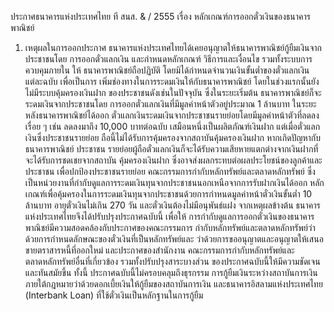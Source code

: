 ประกาศธนาคารแห่งประเทศไทย
ที สนส. & / 2555
เรื่อง หลักเกณฑ์การออกตั๋วเงินของธนาคารพาณิชย์
1. เหตุผลในการออกประกาศ
ธนาคารแห่งประเทศไทยได้เคยอนุญาตให้ธนาคารพาณิชย์กู้ยืมเงินจากประชาชนโดย
การออกตั๋วแลกเงิน และกำหนดหลักเกณฑ์ วิธีการและเงื่อนไข รวมทั้งระบบการควบคุมภายใน ให้
ธนาคารพาณิชย์ถือปฏิบัติ โดยมิได้กำหนดจำนวนเงินขั้นต่ำของตั๋วแลกเงินแต่ละฉบับ เพื่อเป็นการ
เพิ่มช่องทางในการระดมเงินให้กับธนาคารพาณิชย์ โดยในช่วงแรกนั้นยังไม่มีระบบคุ้มครองเงินฝาก
ของประชาชนดังเช่นในปัจจุบัน ซึ่งในระยะเริ่มต้น ธนาคารพาณิชย์ก็จะระดมเงินจากประชาชนโดย
การออกตั๋วแลกเงินที่มีมูลค่าหน้าตัวอยู่ประมาณ 1 ล้านบาท ในระยะหลังธนาคารพาณิชย์ได้ออก
ตั๋วแลกเงินระดมเงินจากประชาชนรายย่อยโดยมีมูลค่าหน้าตัวที่ลดลงเรื่อย ๆ เช่น ลดลงมาถึง
10,000 บาทต่อฉบับ เสมือนหนึ่งเป็นผลิตภัณฑ์เงินฝาก แต่เมื่อตั๋วแลกเงินซึ่งประชาชนรายย่อย
ถือนี้ไม่ได้รับการคุ้มครองจากสถาบันคุ้มครองเงินฝาก หากเกิดปัญหากับธนาคารพาณิชย์ ประชาชน
รายย่อยผู้ถือตั๋วแลกเงินก็จะได้รับความเสียหายแตกต่างจากเงินฝากที่จะได้รับการชดเชยจากสถาบัน
คุ้มครองเงินฝาก ซึ่งอาจส่งผลกระทบต่อผลประโยชน์ของลูกค้าและประชาชน
เพื่อปกป้องประชาชนรายย่อย คณะกรรมการกํากับหลักทรัพย์และตลาดหลักทรัพย์
ซึ่งเป็นหน่วยงานที่กำกับดูแลการระดมเงินทุนจากประชาชนนอกเหนือจากการรับฝากเงินได้ออก
หลักเกณฑ์เพื่อคุ้มครองในการระดมเงินทุนจากประชาชนด้วยการกำหนดมูลค่าหน้าตั๋วเงินขั้นต่ำ
10 ล้านบาท อายุตั๋วเงินไม่เกิน 270 วัน และตั๋วเงินต้องไม่มีอนุพันธ์แฝง
จากเหตุผลข้างต้น ธนาคารแห่งประเทศไทยจึงได้ปรับปรุงประกาศฉบับนี้ เพื่อให้
การกํากับดูแลการออกตั๋วเงินของธนาคารพาณิชย์มีความสอดคล้องกับประกาศของคณะกรรมการ
กํากับหลักทรัพย์และตลาดหลักทรัพย์ว่าด้วยการกำหนดลักษณะของตั๋วเงินที่เป็นหลักทรัพย์และ
ว่าด้วยการขออนุญาตและอนุญาตให้เสนอขายตราสารหนี้ที่ออกใหม่ และประกาศของสำนักงาน
คณะกรรมการกำกับหลักทรัพย์และตลาดหลักทรัพย์อื่นที่เกี่ยวข้อง รวมทั้งปรับปรุงสาระบางส่วน
ของประกาศฉบับนี้ให้มีความชัดเจนและทันสมัยขึ้น ทั้งนี้ ประกาศฉบับนี้ไม่ครอบคลุมถึงธุรกรรม
การกู้ยืมเงินระหว่างสถาบันการเงินภายใต้กฎหมายว่าด้วยดอกเบี้ยเงินให้กู้ยืมของสถาบันการเงิน
และธนาคารอิสลามแห่งประเทศไทย (Interbank Loan) ที่ใช้ตั๋วเงินเป็นหลักฐานในการกู้ยืม
